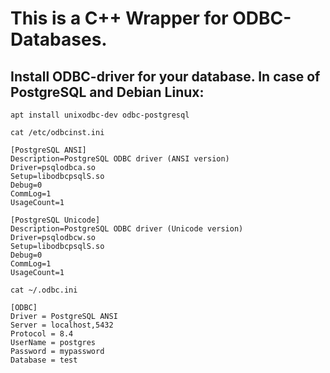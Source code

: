 # This is a C++ Wrapper for ODBC-Databases.

## Install ODBC-driver for your database. In case of PostgreSQL and Debian Linux:

`apt install unixodbc-dev odbc-postgresql`


`cat /etc/odbcinst.ini `

```
[PostgreSQL ANSI]
Description=PostgreSQL ODBC driver (ANSI version)
Driver=psqlodbca.so
Setup=libodbcpsqlS.so
Debug=0
CommLog=1
UsageCount=1

[PostgreSQL Unicode]
Description=PostgreSQL ODBC driver (Unicode version)
Driver=psqlodbcw.so
Setup=libodbcpsqlS.so
Debug=0
CommLog=1
UsageCount=1
```

`cat ~/.odbc.ini`

```
[ODBC]
Driver = PostgreSQL ANSI
Server = localhost,5432
Protocol = 8.4
UserName = postgres
Password = mypassword
Database = test
```
